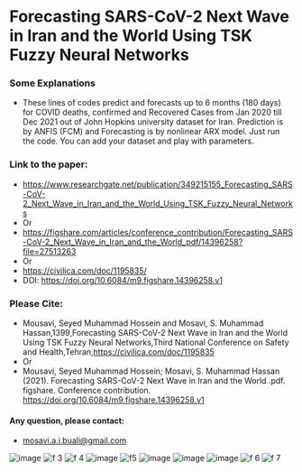 # Forecasting SARS-CoV-2 Next Wave in Iran and the World Using TSK Fuzzy Neural Networks

### Some Explanations
- These lines of codes predict and forecasts up to 6 months (180 days) for COVID deaths, confirmed and Recovered Cases from Jan 2020 till Dec 2021 out of John Hopkins university dataset for Iran. Prediction is by ANFIS (FCM) and Forecasting is by nonlinear ARX model. Just run the code. You can add your dataset and play with parameters.

### Link to the paper:
- https://www.researchgate.net/publication/349215155_Forecasting_SARS-CoV-2_Next_Wave_in_Iran_and_the_World_Using_TSK_Fuzzy_Neural_Networks
- Or
- https://figshare.com/articles/conference_contribution/Forecasting_SARS-CoV-2_Next_Wave_in_Iran_and_the_World_pdf/14396258?file=27513263
- Or
- https://civilica.com/doc/1195835/
- DOI: https://doi.org/10.6084/m9.figshare.14396258.v1
### Please Cite:
- Mousavi, Seyed Muhammad Hossein and Mosavi, S. Muhammad Hassan,1399,Forecasting SARS-CoV-2 Next Wave in Iran and the World Using TSK Fuzzy Neural Networks,Third National Conference on Safety and Health,Tehran,https://civilica.com/doc/1195835
- Or
- Mousavi, Seyed Muhammad Hossein; Mosavi, S. Muhammad Hassan (2021). Forecasting SARS-CoV-2 Next Wave in Iran and the World .pdf. figshare. Conference contribution. https://doi.org/10.6084/m9.figshare.14396258.v1

#### Any question, please contact:
- mosavi.a.i.buali@gmail.com

![image](https://github.com/user-attachments/assets/4607c080-33b4-4a82-9833-a021ef9c6478)
![f 3](https://github.com/user-attachments/assets/978e1dc7-a4d0-455f-8617-964f0a79f998)
![f 4](https://github.com/user-attachments/assets/cb5eed47-53dd-4039-8ed0-5d6bd754c254)
![image](https://github.com/user-attachments/assets/e9289cbf-9c7d-49af-a41a-6bb28b304cc5)
![f5](https://github.com/user-attachments/assets/ebafc107-a866-4590-9402-cd5b25700aa2)
![image](https://github.com/user-attachments/assets/55024484-efb1-49d6-ad6e-3742cf8735eb)
![image](https://github.com/user-attachments/assets/d6d3cbc8-d2f5-42eb-aceb-7e81a854a762)
![image](https://github.com/user-attachments/assets/e234b13e-d127-49b1-8229-4b6ce5551643)
![f 6](https://github.com/user-attachments/assets/5a95c84c-913d-4372-8595-8ef63474462e)
![f 7](https://github.com/user-attachments/assets/6a0c1556-29bf-42c7-9d9b-2534c65a2f9b)
